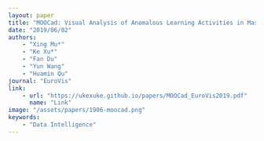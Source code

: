 ```yaml
---
layout: paper
title: "MOOCad: Visual Analysis of Anomalous Learning Activities in Massive Open Online Coursess"
date: "2019/06/02"
authors: 
    - "Xing Mu*"
    - "Ke Xu*"
    - "Fan Du"
    - "Yun Wang"
    - "Huamin Qu"
journal: "EuroVis"
link:
    - url: "https://ukexuke.github.io/papers/MOOCad_EuroVis2019.pdf"
      name: "Link"
image: "/assets/papers/1906-moocad.png"
keywords:
    - "Data Intelligence"
---
```


<!-- 
Speech Technology  
Generative AI 
Multimodal AI  
Embodied Intelligence 
AI Safety  
Medical AI 
Data Intelligence-->
